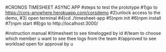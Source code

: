 #CRONOS TIMESHEET ASYNC APP
#steps to test the prototype
#1)go to https://cors-anywhere.herokuapp.com/corsdemo
#2)unlock access to the demo,
#3) open terminal
#4)cd ./timesheet-app
#5)npm init
#6)npm install
#7)npm start
#8)go to http://localhost:3000/

#instruction manual
#/timesheet to see timelogged by id 
#/team to choose which member u want to see thee logs from the team
#/approved to see workload open for approval by u


